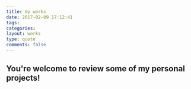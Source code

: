 ```yaml
---
title: my works
date: 2017-02-09 17:12:41
tags:
categories:
layout: works
type: quote
comments: false
---
```


<!-- type quote will not load article title, -->
<!-- to add a new work, edit _data project file and add image to images folder -->



<!-- if needing to add content like below, go next theme works.swig and modify margin-top

/*整个作品展示区*/
section .works-area {
    margin-top: 46px;
}

anisina: must be h2

-->

## You're welcome to review some of my personal projects!

